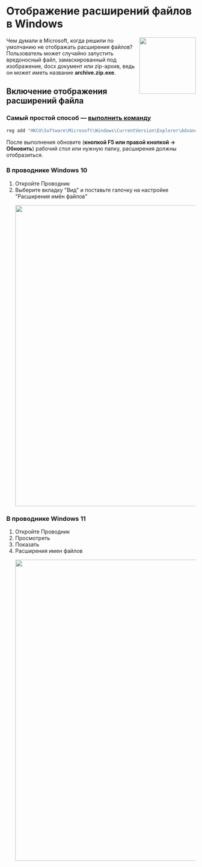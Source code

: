 # Отображение расширений файлов в Windows

<img src="/img/logo/file-ext.png" style="float: right;" width="150px">

Чем думали в Microsoft, когда решили по умолчанию не отображать расширения файлов? Пользователь может случайно запустить вредоносный файл, замаскированный под изображение, docx документ или zip-архив, ведь он может иметь название **archive.zip.exe**.

## Включение отображения расширений файла

### Самый простой способ — [выполнить команду](/windows/run)

```bat
reg add "HKCU\Software\Microsoft\Windows\CurrentVersion\Explorer\Advanced" /v HideFileExt /t REG_DWORD /d 0 /f
```

После выполнения обновите (**кнопкой F5 или правой кнопкой -> Обновить**) рабочий стол или нужную папку, расширения должны отобразиться.

### В проводнике Windows 10

1.  Откройте Проводник
2.  Выберите вкладку "Вид" и поставьте галочку на настройке "Расширения имён файлов"
    <img src="/img/windows/file-ext/1.png" width="800px" style="margin: 15px auto; display: block;" />

### В проводнике Windows 11

1.  Откройте Проводник
2.  Просмотреть
3.  Показать
4.  Расширения имен файлов
    <img src="/img/windows/file-ext/2.png" width="800px" style="margin: 15px auto; display: block;" />
